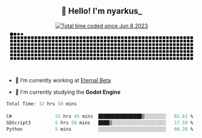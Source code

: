 <h2 align="center">👋 Hello! I'm nyarkus_</h2>
<p align="center">
  <a href="https://wakatime.com/@8f9aa332-6725-4e00-a5d9-b2317a4b74a6">
    <img src="https://wakatime.com/badge/user/8f9aa332-6725-4e00-a5d9-b2317a4b74a6.svg" alt="Total time coded since Jun 8 2023" />
  </a>
  <br>
  <img src = "https://github.com/nyarkus/nyarkus/blob/output/github-snake-dark.svg">
</p>

- 🔭 I’m currently working at [Eternal Beta](https://github.com/Kacianoki/Eternal-Beta)
<!--- 💬 Ask me about **nothing :<**-->
- 🌱 I'm currently studying the **Godot Engine**

<!--START_SECTION:waka-->

```fs
Total Time: 32 hrs 50 mins

C#                21 hrs 45 mins  ████████████████▒░░░░░░░░   65.61 %
GDScript3         5 hrs 50 mins   ████▒░░░░░░░░░░░░░░░░░░░░   17.59 %
Python            5 mins          ░░░░░░░░░░░░░░░░░░░░░░░░░   00.28 %
```

<!--END_SECTION:waka-->
